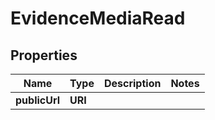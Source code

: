 

# EvidenceMediaRead



## Properties

| Name | Type | Description | Notes |
|------------ | ------------- | ------------- | -------------|
|**publicUrl** | **URI** |  |  |




